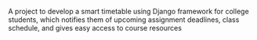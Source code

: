A project to develop a smart timetable using Django framework for college students, which notifies them of
upcoming assignment deadlines, class schedule, and gives easy access to course resources